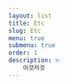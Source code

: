 ```yaml
---
layout: list
title: Etc
slug: Etc
menu: true
submenu: true
order: 1
description: >
    이것저것
---
```

